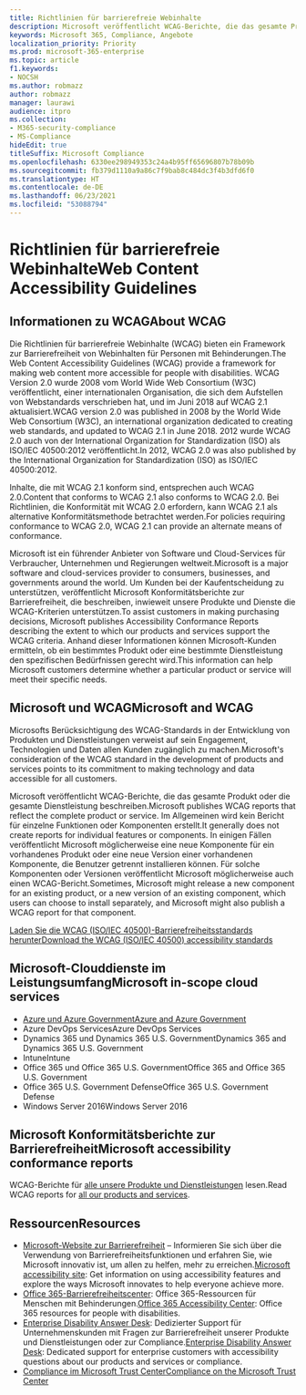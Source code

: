 ```yaml
---
title: Richtlinien für barrierefreie Webinhalte
description: Microsoft veröffentlicht WCAG-Berichte, die das gesamte Produkt bzw. den gesamten Dienst oder Teile des Produkts wiedergeben, die separat installiert werden können.
keywords: Microsoft 365, Compliance, Angebote
localization_priority: Priority
ms.prod: microsoft-365-enterprise
ms.topic: article
f1.keywords:
- NOCSH
ms.author: robmazz
author: robmazz
manager: laurawi
audience: itpro
ms.collection:
- M365-security-compliance
- MS-Compliance
hideEdit: true
titleSuffix: Microsoft Compliance
ms.openlocfilehash: 6330ee298949353c24a4b95ff65696807b78b09b
ms.sourcegitcommit: fb379d1110a9a86c7f9bab8c484dc3f4b3dfd6f0
ms.translationtype: HT
ms.contentlocale: de-DE
ms.lasthandoff: 06/23/2021
ms.locfileid: "53088794"
---
```

# <a name="web-content-accessibility-guidelines"></a><span data-ttu-id="5a37b-104">Richtlinien für barrierefreie Webinhalte</span><span class="sxs-lookup"><span data-stu-id="5a37b-104">Web Content Accessibility Guidelines</span></span>

## <a name="about-wcag"></a><span data-ttu-id="5a37b-105">Informationen zu WCAG</span><span class="sxs-lookup"><span data-stu-id="5a37b-105">About WCAG</span></span>

<span data-ttu-id="5a37b-106">Die Richtlinien für barrierefreie Webinhalte (WCAG) bieten ein Framework zur Barrierefreiheit von Webinhalten für Personen mit Behinderungen.</span><span class="sxs-lookup"><span data-stu-id="5a37b-106">The Web Content Accessibility Guidelines (WCAG) provide a framework for making web content more accessible for people with disabilities.</span></span> <span data-ttu-id="5a37b-107">WCAG Version 2.0 wurde 2008 vom World Wide Web Consortium (W3C) veröffentlicht, einer internationalen Organisation, die sich dem Aufstellen von Webstandards verschrieben hat, und im Juni 2018 auf WCAG 2.1 aktualisiert.</span><span class="sxs-lookup"><span data-stu-id="5a37b-107">WCAG version 2.0 was published in 2008 by the World Wide Web Consortium (W3C), an international organization dedicated to creating web standards, and updated to WCAG 2.1 in June 2018.</span></span> <span data-ttu-id="5a37b-108">2012 wurde WCAG 2.0 auch von der International Organization for Standardization (ISO) als ISO/IEC 40500:2012 veröffentlicht.</span><span class="sxs-lookup"><span data-stu-id="5a37b-108">In 2012, WCAG 2.0 was also published by the International Organization for Standardization (ISO) as ISO/IEC 40500:2012.</span></span>

<span data-ttu-id="5a37b-109">Inhalte, die mit WCAG 2.1 konform sind, entsprechen auch WCAG 2.0.</span><span class="sxs-lookup"><span data-stu-id="5a37b-109">Content that conforms to WCAG 2.1 also conforms to WCAG 2.0.</span></span> <span data-ttu-id="5a37b-110">Bei Richtlinien, die Konformität mit WCAG 2.0 erfordern, kann WCAG 2.1 als alternative Konformitätsmethode betrachtet werden.</span><span class="sxs-lookup"><span data-stu-id="5a37b-110">For policies requiring conformance to WCAG 2.0, WCAG 2.1 can provide an alternate means of conformance.</span></span>

<span data-ttu-id="5a37b-111">Microsoft ist ein führender Anbieter von Software und Cloud-Services für Verbraucher, Unternehmen und Regierungen weltweit.</span><span class="sxs-lookup"><span data-stu-id="5a37b-111">Microsoft is a major software and cloud-services provider to consumers, businesses, and governments around the world.</span></span> <span data-ttu-id="5a37b-112">Um Kunden bei der Kaufentscheidung zu unterstützen, veröffentlicht Microsoft Konformitätsberichte zur Barrierefreiheit, die beschreiben, inwieweit unsere Produkte und Dienste die WCAG-Kriterien unterstützen.</span><span class="sxs-lookup"><span data-stu-id="5a37b-112">To assist customers in making purchasing decisions, Microsoft publishes Accessibility Conformance Reports describing the extent to which our products and services support the WCAG criteria.</span></span> <span data-ttu-id="5a37b-113">Anhand dieser Informationen können Microsoft-Kunden ermitteln, ob ein bestimmtes Produkt oder eine bestimmte Dienstleistung den spezifischen Bedürfnissen gerecht wird.</span><span class="sxs-lookup"><span data-stu-id="5a37b-113">This information can help Microsoft customers determine whether a particular product or service will meet their specific needs.</span></span>
  
## <a name="microsoft-and-wcag"></a><span data-ttu-id="5a37b-114">Microsoft und WCAG</span><span class="sxs-lookup"><span data-stu-id="5a37b-114">Microsoft and WCAG</span></span>

<span data-ttu-id="5a37b-115">Microsofts Berücksichtigung des WCAG-Standards in der Entwicklung von Produkten und Dienstleistungen verweist auf sein Engagement, Technologien und Daten allen Kunden zugänglich zu machen.</span><span class="sxs-lookup"><span data-stu-id="5a37b-115">Microsoft's consideration of the WCAG standard in the development of products and services points to its commitment to making technology and data accessible for all customers.</span></span>

<span data-ttu-id="5a37b-116">Microsoft veröffentlicht WCAG-Berichte, die das gesamte Produkt oder die gesamte Dienstleistung beschreiben.</span><span class="sxs-lookup"><span data-stu-id="5a37b-116">Microsoft publishes WCAG reports that reflect the complete product or service.</span></span> <span data-ttu-id="5a37b-117">Im Allgemeinen wird kein Bericht für einzelne Funktionen oder Komponenten erstellt.</span><span class="sxs-lookup"><span data-stu-id="5a37b-117">It generally does not create reports for individual features or components.</span></span> <span data-ttu-id="5a37b-118">In einigen Fällen veröffentlicht Microsoft möglicherweise eine neue Komponente für ein vorhandenes Produkt oder eine neue Version einer vorhandenen Komponente, die Benutzer getrennt installieren können. Für solche Komponenten oder Versionen veröffentlicht Microsoft möglicherweise auch einen WCAG-Bericht.</span><span class="sxs-lookup"><span data-stu-id="5a37b-118">Sometimes, Microsoft might release a new component for an existing product, or a new version of an existing component, which users can choose to install separately, and Microsoft might also publish a WCAG report for that component.</span></span>

[<span data-ttu-id="5a37b-119">Laden Sie die WCAG (ISO/IEC 40500)-Barrierefreiheitsstandards herunter</span><span class="sxs-lookup"><span data-stu-id="5a37b-119">Download the WCAG (ISO/IEC 40500) accessibility standards</span></span>](https://www.w3.org/WAI/standards-guidelines/wcag/)

## <a name="microsoft-in-scope-cloud-services"></a><span data-ttu-id="5a37b-120">Microsoft-Clouddienste im Leistungsumfang</span><span class="sxs-lookup"><span data-stu-id="5a37b-120">Microsoft in-scope cloud services</span></span>

- [<span data-ttu-id="5a37b-121">Azure und Azure Government</span><span class="sxs-lookup"><span data-stu-id="5a37b-121">Azure and Azure Government</span></span>](https://go.microsoft.com/fwlink/p/?linkid=2051569)
- <span data-ttu-id="5a37b-122">Azure DevOps Services</span><span class="sxs-lookup"><span data-stu-id="5a37b-122">Azure DevOps Services</span></span>
- <span data-ttu-id="5a37b-123">Dynamics 365 und Dynamics 365 U.S. Government</span><span class="sxs-lookup"><span data-stu-id="5a37b-123">Dynamics 365 and Dynamics 365 U.S. Government</span></span>
- <span data-ttu-id="5a37b-124">Intune</span><span class="sxs-lookup"><span data-stu-id="5a37b-124">Intune</span></span>
- <span data-ttu-id="5a37b-125">Office 365 und Office 365 U.S. Government</span><span class="sxs-lookup"><span data-stu-id="5a37b-125">Office 365 and Office 365 U.S. Government</span></span>
- <span data-ttu-id="5a37b-126">Office 365 U.S. Government Defense</span><span class="sxs-lookup"><span data-stu-id="5a37b-126">Office 365 U.S. Government Defense</span></span>
- <span data-ttu-id="5a37b-127">Windows Server 2016</span><span class="sxs-lookup"><span data-stu-id="5a37b-127">Windows Server 2016</span></span>

## <a name="microsoft-accessibility-conformance-reports"></a><span data-ttu-id="5a37b-128">Microsoft Konformitätsberichte zur Barrierefreiheit</span><span class="sxs-lookup"><span data-stu-id="5a37b-128">Microsoft accessibility conformance reports</span></span>

<span data-ttu-id="5a37b-129">WCAG-Berichte für [alle unsere Produkte und Dienstleistungen](https://cloudblogs.microsoft.com/industry-blog/government/2018/09/11/accessibility-conformance-reports/) lesen.</span><span class="sxs-lookup"><span data-stu-id="5a37b-129">Read WCAG reports for [all our products and services](https://cloudblogs.microsoft.com/industry-blog/government/2018/09/11/accessibility-conformance-reports/).</span></span>

## <a name="resources"></a><span data-ttu-id="5a37b-130">Ressourcen</span><span class="sxs-lookup"><span data-stu-id="5a37b-130">Resources</span></span>

- <span data-ttu-id="5a37b-131">[Microsoft-Website zur Barrierefreiheit](https://www.microsoft.com/accessibility) – Informieren Sie sich über die Verwendung von Barrierefreiheitsfunktionen und erfahren Sie, wie Microsoft innovativ ist, um allen zu helfen, mehr zu erreichen.</span><span class="sxs-lookup"><span data-stu-id="5a37b-131">[Microsoft accessibility site](https://www.microsoft.com/accessibility): Get information on using accessibility features and explore the ways Microsoft innovates to help everyone achieve more.</span></span>
- <span data-ttu-id="5a37b-132">[Office 365-Barrierefreiheitscenter](https://go.microsoft.com/fwlink/p/?linkid=2051801): Office 365-Ressourcen für Menschen mit Behinderungen.</span><span class="sxs-lookup"><span data-stu-id="5a37b-132">[Office 365 Accessibility Center](https://go.microsoft.com/fwlink/p/?linkid=2051801): Office 365 resources for people with disabilities.</span></span>
- <span data-ttu-id="5a37b-133">[Enterprise Disability Answer Desk](https://go.microsoft.com/fwlink/p/?linkid=2050890): Dedizierter Support für Unternehmenskunden mit Fragen zur Barrierefreiheit unserer Produkte und Dienstleistungen oder zur Compliance.</span><span class="sxs-lookup"><span data-stu-id="5a37b-133">[Enterprise Disability Answer Desk](https://go.microsoft.com/fwlink/p/?linkid=2050890): Dedicated support for enterprise customers with accessibility questions about our products and services or compliance.</span></span>
- [<span data-ttu-id="5a37b-134">Compliance im Microsoft Trust Center</span><span class="sxs-lookup"><span data-stu-id="5a37b-134">Compliance on the Microsoft Trust Center</span></span>](https://www.microsoft.com/trust-center/compliance/compliance-overview)
